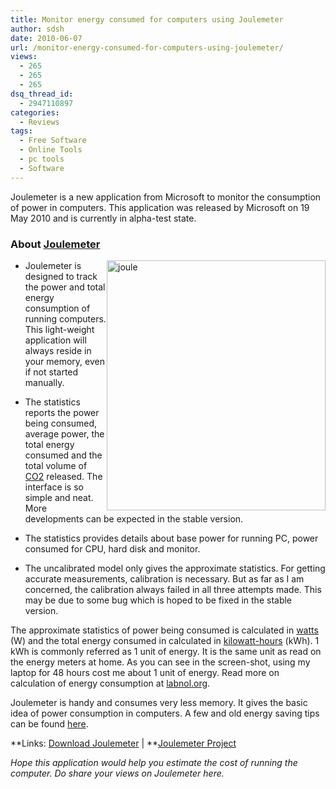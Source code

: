 ```yaml
---
title: Monitor energy consumed for computers using Joulemeter
author: sdsh
date: 2010-06-07
url: /monitor-energy-consumed-for-computers-using-joulemeter/
views:
  - 265
  - 265
  - 265
dsq_thread_id:
  - 2947110897
categories:
  - Reviews
tags:
  - Free Software
  - Online Tools
  - pc tools
  - Software
---
```

Joulemeter is a new application from Microsoft to monitor the consumption of power in computers. This application was released by Microsoft on 19 May 2010 and is currently in alpha-test state.

### About <a href="http://research.microsoft.com/en-us/projects/joulemeter/" onclick="_gaq.push(['_trackEvent', 'outbound-article', 'http://research.microsoft.com/en-us/projects/joulemeter/', 'Joulemeter']);" >Joulemeter</a>

<img class="wp-image-53092" style="margin-left: 0px;margin-right: 0px;border: 0px" src="http://cdn.devilsworkshop.org/files/2010/06/joule_thumb.png" border="0" alt="joule" width="350" height="400" align="right" />

  * Joulemeter is designed to track the power and total energy consumption of running computers. This light-weight application will always reside in your memory, even if not started manually.
  * The statistics reports the power being consumed, average power, the total energy consumed and the total volume of <a href="http://en.wikipedia.org/wiki/Carbon_dioxide" onclick="_gaq.push(['_trackEvent', 'outbound-article', 'http://en.wikipedia.org/wiki/Carbon_dioxide', 'CO2']);" >CO2</a> released. The interface is so simple and neat. More developments can be expected in the stable version.

  * The statistics provides details about base power for running PC, power consumed for CPU, hard disk and monitor.
  * The uncalibrated model only gives the approximate statistics. For getting accurate measurements, calibration is necessary. But as far as I am concerned, the calibration always failed in all three attempts made. This may be due to some bug which is hoped to be fixed in the stable version.

The approximate statistics of power being consumed is calculated in <a href="http://en.wikipedia.org/wiki/Watt" onclick="_gaq.push(['_trackEvent', 'outbound-article', 'http://en.wikipedia.org/wiki/Watt', 'watts']);" >watts</a> (W) and the total energy consumed in calculated in <a href="http://en.wikipedia.org/wiki/Kilowatt_hour" onclick="_gaq.push(['_trackEvent', 'outbound-article', 'http://en.wikipedia.org/wiki/Kilowatt_hour', 'kilowatt-hours']);" >kilowatt-hours</a> (kWh). 1 kWh is commonly referred as 1 unit of energy. It is the same unit as read on the energy meters at home. As you can see in the screen-shot, using my laptop for 48 hours cost me about 1 unit of energy. Read more on calculation of energy consumption at <a href="http://www.labnol.org/software/calculate-electricity-cost-of-computer/13744/" onclick="_gaq.push(['_trackEvent', 'outbound-article', 'http://www.labnol.org/software/calculate-electricity-cost-of-computer/13744/', 'labnol.org']);" >labnol.org</a>.

Joulemeter is handy and consumes very less memory. It gives the basic idea of power consumption in computers. A few and old energy saving tips can be found <a href="http://digiden.org/save-power-monitor-consumption-pc/" onclick="_gaq.push(['_trackEvent', 'outbound-article', 'http://digiden.org/save-power-monitor-consumption-pc/', 'here']);" >here</a>.

**Links: <a href="http://research.microsoft.com/en-us/downloads/fe9e10c5-5c5b-450c-a674-daf55565f794/default.aspx" onclick="_gaq.push(['_trackEvent', 'outbound-article', 'http://research.microsoft.com/en-us/downloads/fe9e10c5-5c5b-450c-a674-daf55565f794/default.aspx', 'Download Joulemeter']);" >Download Joulemeter</a> | **<a href="http://research.microsoft.com/en-us/projects/joulemeter/" onclick="_gaq.push(['_trackEvent', 'outbound-article', 'http://research.microsoft.com/en-us/projects/joulemeter/', 'Joulemeter Project']);" >Joulemeter Project</a>

*Hope this application would help you estimate the cost of running the computer. Do share your views on Joulemeter here.*
